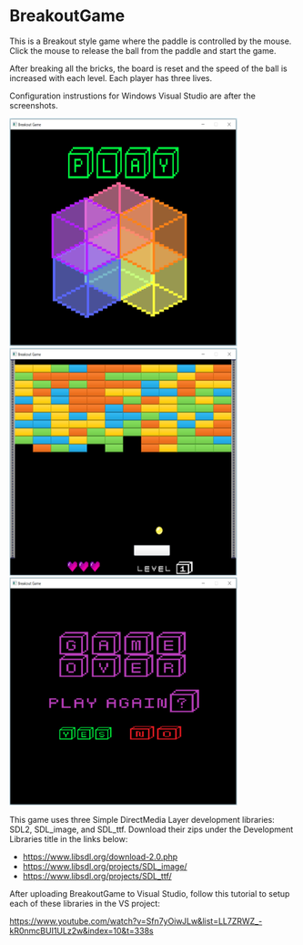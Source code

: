 # BreakoutGame

This is a Breakout style game where the paddle is controlled by the mouse. Click the mouse to release the ball from the paddle and start the game. 

After breaking all the bricks, the board is reset and the speed of the ball is increased with each level. Each player has three lives.

Configuration instrustions for Windows Visual Studio are after the screenshots.

<img src="https://github.com/Ambrose-M/BreakoutGame/blob/master/game2D/Images/forReadMe/OpeningScreen.PNG" alt="oScreen"
	title="Opening Screen" width="400" height="400" />     <img src="https://github.com/Ambrose-M/BreakoutGame/blob/master/game2D/Images/forReadMe/Level1.png" alt="Level1"
	title="Level 1" width="400" height="400" />     <img src="https://github.com/Ambrose-M/BreakoutGame/blob/master/game2D/Images/forReadMe/GameOverScreen.PNG" alt="GameOver"
	title="Game Over Screen" width="400" height="400" />

This game uses three Simple DirectMedia Layer development libraries: SDL2, SDL_image, and SDL_ttf. Download their zips under the Development Libraries title in the links below:

* https://www.libsdl.org/download-2.0.php
* https://www.libsdl.org/projects/SDL_image/
* https://www.libsdl.org/projects/SDL_ttf/

After uploading BreakoutGame to Visual Studio, follow this tutorial to setup each of these libraries in the VS project:

https://www.youtube.com/watch?v=Sfn7yOiwJLw&list=LL7ZRWZ_-kR0nmcBUI1ULz2w&index=10&t=338s
